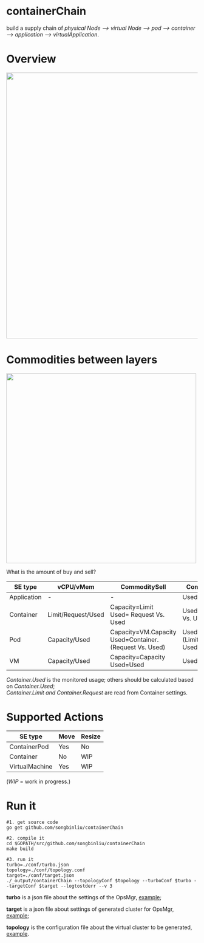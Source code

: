 # containerChain
build a supply chain of *physical Node --> virtual Node --> pod --> container --> application --> virtualApplication*.

# Overview
<div >
<img width="700" src="https://github.com/songbinliu/containerChain/blob/master/conf/supplyChain.png">
</div>

# Commodities between layers
<div>
<img width="500" src="https://github.com/songbinliu/containerChain/blob/master/conf/commodity.png">
</div>

What is the amount of buy and sell?

|SE type| vCPU/vMem | CommoditySell | CommodityBought |
|-|-|-|-|
| Application | - | - | Used=Container.Used |
|Container | Limit/Request/Used | Capacity=Limit <br/> Used= Request Vs. Used | Used = Limit, Request Vs. Used|
|Pod | Capacity/Used | Capacity=VM.Capacity  <br/> Used=Container.(Request Vs. Used) | Used = Container.(Limit,Request Vs. Used) |
|VM | Capacity/Used | Capacity=Capacity <br/> Used=Used | Used=Capacity|

*Container.Used*  is the monitored usage; others should be calculated based on *Container.Used*; <br/>
*Container.Limit and Container.Request* are read from Container settings.


# Supported Actions
|SE type| Move | Resize|
|-|-|-|
|ContainerPod| Yes | No |
|Container | No | WIP |
| VirtualMachine |Yes | WIP|

 (*WIP* = work in progress.)

# Run it

```console
#1. get source code
go get github.com/songbinliu/containerChain

#2. compile it
cd $GOPATH/src/github.com/songbinliu/containerChain
make build

#3. run it
turbo=./conf/turbo.json
topology=./conf/topology.conf
target=./conf/target.json
./_output/containerChain --topologyConf $topology --turboConf $turbo --targetConf $target --logtostderr --v 3 
```

**turbo** is a json file about the settings of the OpsMgr, [example](https://github.com/songbinliu/containerChain/blob/master/conf/turbo.json);

**target** is a json file about settings of generated cluster for OpsMgr, [example](https://github.com/songbinliu/containerChain/blob/master/conf/target.json);

**topology** is the configuration file about the virtual cluster to be generated, [example](https://github.com/songbinliu/containerChain/blob/master/conf/topology.conf).
